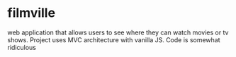 # filmville
web application that allows users to see where they can watch movies or tv shows. Project uses MVC architecture with vanilla JS. Code is somewhat ridiculous

